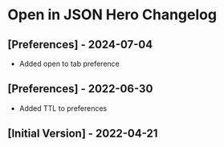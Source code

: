 # Open in JSON Hero Changelog

## [Preferences] - 2024-07-04

- Added open to tab preference

## [Preferences] - 2022-06-30

- Added TTL to preferences

## [Initial Version] - 2022-04-21
